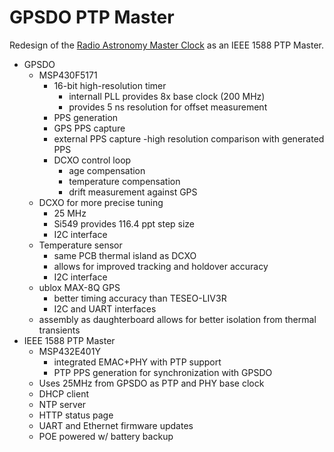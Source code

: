 # GPSDO PTP Master

Redesign of the [Radio Astronomy Master Clock](https://github.com/rjrouquette/radio_astronomy#master-clock) as an IEEE 1588 PTP Master.

- GPSDO
    - MSP430F5171
        - 16-bit high-resolution timer
            - internall PLL provides 8x base clock (200 MHz)
            - provides 5 ns resolution for offset measurement
        - PPS generation
        - GPS PPS capture
        - external PPS capture
            -high resolution comparison with generated PPS
        - DCXO control loop
            - age compensation
            - temperature compensation
            - drift measurement against GPS
    - DCXO for more precise tuning
        - 25 MHz
        - Si549 provides 116.4 ppt step size
        - I2C interface
    - Temperature sensor
        - same PCB thermal island as DCXO
        - allows for improved tracking and holdover accuracy
        - I2C interface
    - ublox MAX-8Q GPS
        - better timing accuracy than TESEO-LIV3R
        - I2C and UART interfaces
    - assembly as daughterboard allows for better isolation from thermal transients
- IEEE 1588 PTP Master
    - MSP432E401Y
        - integrated EMAC+PHY with PTP support
        - PTP PPS generation for synchronization with GPSDO
    - Uses 25MHz from GPSDO as PTP and PHY base clock
    - DHCP client
    - NTP server
    - HTTP status page
    - UART and Ethernet firmware updates
    - POE powered w/ battery backup

